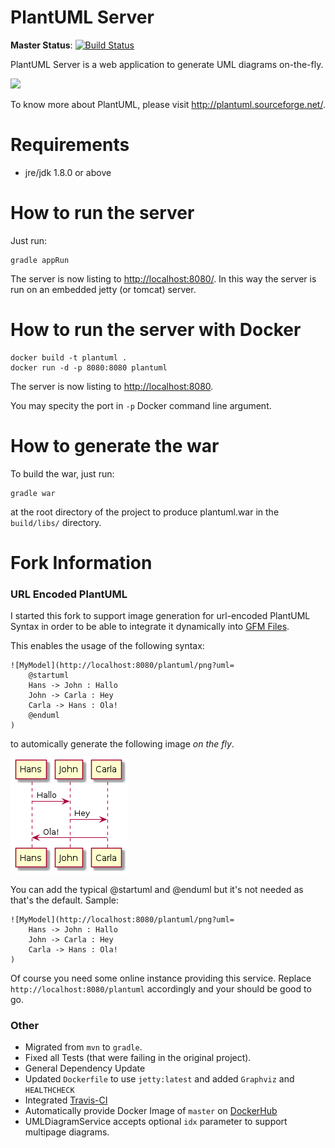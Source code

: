 PlantUML Server 
===============
**Master Status**: 
[![Build Status](https://travis-ci.org/rado0x54/plantuml-server.png?branch=master)](https://travis-ci.org/rado0x54/plantuml-server)

PlantUML Server is a web application to generate UML diagrams on-the-fly.

![](screenshots/screenshot.png)
 
To know more about PlantUML, please visit http://plantuml.sourceforge.net/.

Requirements
============

 * jre/jdk 1.8.0 or above

How to run the server
=====================

Just run:

```
gradle appRun
```

The server is now listing to [http://localhost:8080/](http://localhost:8080/).
In this way the server is run on an embedded jetty (or tomcat) server. 


How to run the server with Docker
=================================

```
docker build -t plantuml .
docker run -d -p 8080:8080 plantuml
```

The server is now listing to [http://localhost:8080](http://localhost:8080).

You may specity the port in `-p` Docker command line argument.


How to generate the war
=======================

To build the war, just run:

```
gradle war
```

at the root directory of the project to produce plantuml.war in the `build/libs/` directory.


Fork Information
=======================

### URL Encoded PlantUML

I started this fork to support image generation for url-encoded PlantUML Syntax
in order to be able to integrate it dynamically into
[GFM Files](https://help.github.com/articles/about-writing-and-formatting-on-github/).

This enables the usage of the following syntax:

    ![MyModel](http://localhost:8080/plantuml/png?uml=
        @startuml
        Hans -> John : Hallo
        John -> Carla : Hey
        Carla -> Hans : Ola!
        @enduml
    )
    
to automically generate the following image *on the fly*.

![](screenshots/sequence_example.png)

You can add the typical @startuml and @enduml but it's not needed as that's the default. Sample:

    ![MyModel](http://localhost:8080/plantuml/png?uml=
        Hans -> John : Hallo
        John -> Carla : Hey
        Carla -> Hans : Ola!
    )

Of course you need some online instance providing this service. Replace `http://localhost:8080/plantuml` accordingly and your should be good to go.

### Other
 - Migrated from `mvn` to `gradle`.
 - Fixed all Tests (that were failing in the original project).
 - General Dependency Update
 - Updated `Dockerfile` to use `jetty:latest` and added `Graphviz` and `HEALTHCHECK`
 - Integrated [Travis-CI](https://travis-ci.org/rado0x54/plantuml-server)
 - Automatically provide Docker Image of `master` on [DockerHub](https://hub.docker.com/r/rado0x54/plantuml)
 - UMLDiagramService accepts optional `idx` parameter to support multipage diagrams.
